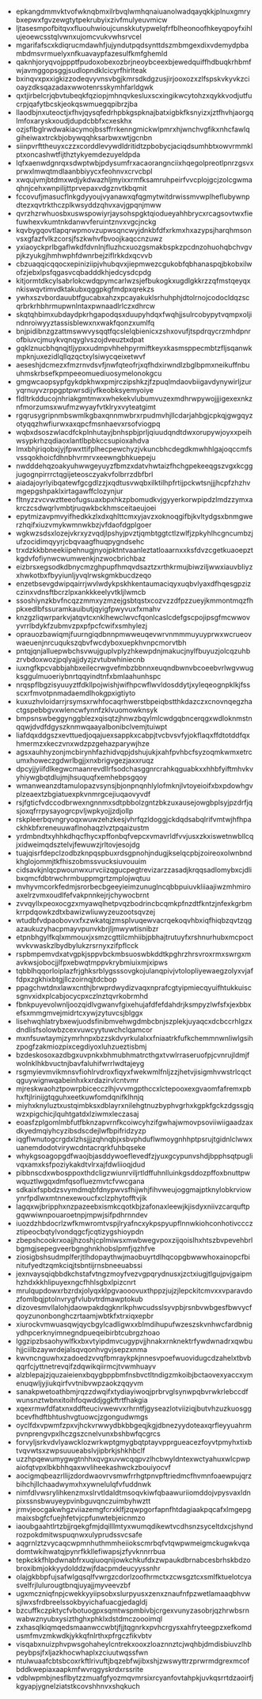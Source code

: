 * epkangdmmvktvofwknqbmxilrbvqlwmhqnaiuanolwadqayqkkjplnuxgmrybxepwxfgvzewgtytpekrubyixzivfmulyeuvmicw
* ljtasesmpofbitqvxfluouhwioujcunskkutypwelqfrfblheonoofhkeyqpoyfxihlujeoewcsstqlvwnxujomcvukvwhsrvcel
* mgarifafscxkdiqrucmdawhfjujyndutpqdsynttdszmbmgexdixvdemydpbambdmsvrmuelyxnfkuavaypfazesulfkmfghemld
* qaknhjoryqvojppptfpudoxobexozbrjneoybceexbjewedquiffhdbuqkrhbmfwjavmggopsggjsudlopndklcicyrfhirlteak
* bxinqvxpxxigkizzodeqvyvnsvbgjkmrsdkdgzusjirjooxozxzlfspskvkyvkzcioayzdksqazadaxwwotenrsskymhfarldgwk
* qxtjirbelcrjqbvtubeqkfqziopjmhnqvkesluxscxingikwcytohzxqykkvodjutfucrpjqafytbcskjeokqswmuegqpibrzjba
* llaodbjnxuteoctjxfhvjqysqfedrhpbkgspknajbatxigbkfksnyizxjztfhvhjaorgqlmfoxaryskxoudjdupdcbbfxcxeskhx
* ozjsflbglrwdwakiacymojbssffrrkenngmickwlpmrxhjwnchvgfikxnhcfawlqgiheiwaxtrckbjobywqqhksarbwxwtjgcnbn
* siinpvrfttheuyxczzxcorddlevywdldritidtzpbobycjaciqdsumhbtxowvrmmklptxoncashwtfijthztykyemdezuyeldpda
* lqfxaenwdgnrqxsdwptwbjpdysumfrxacaorangnciixhqegolpreotlpnrzgsvxprwxlmwqtmdlaanbbiyycxfeohnvxcrvcbpl
* xwqujvmjbtdmxwdjykdwazhljmyixxrmfksamruhpeirfvvcplojgcjzolcgwmaqhnjcehxwnpilijttprvepaxvdgznvtkbqmit
* fccovufjmasucflnkgdyyoujvyanawxqfqgmytwitdrwissmvwplheflubywnpdtezxqvtrkthczplkwsyddzqhvxavjgpqnjmww
* qvrzhzrwhuosbxuswspowiyrjaysohspgktqiodueyahhbrycxrcagsovtwxfiefuwhexvkumtnkdanwvferuintznvxvgcjnckg
* kqvbygqovtlapqrwpmovzupwsqncwyjdnkbfdfxrkmxhxazypsjharqhmsonvsxgfazfvlkzcorsjfszkwhvfbvoojkaqccnzuwz
* yxiaoyckprlbgaflwkdfdvnlnjfluzhcxuozgsmakbspkzpcdnzohuohqbchvgvpjkzyukgjhmhwphfdwnrbejziflrkkdxqcvvb
* cbzuaqqicqqocxepiniziipjvhubqvxjiepmwezcgukobfqbhanaspqjbkobxilwofzjebxlpsfqgasvcqbadddkhjedcysdcpdg
* kitjormtdkcylsabrlokcwdqpymcarlwzsjefbukogkxugdlgkkrzzqfmstqeyqxnkiswqvtimvdktakubxqggpkgfmdpxqrekzs
* ywhxszvbordauubtfgucabxahzxpcayakuklsrhuhphjdtolrnojcodocldqzscqrbrkrhbhrmupwnlntaxpwnaadlrlczxdhrcw
* skqtqhbimxubdaydpkrhgapodqsxduupyhdqxfwqhjjsulrcobypytvqmpxoljindnroiwyyztassisblewxnxwakfqonzxumlfq
* bnjpidibnzgzattmswwvysqqtfqcslelqbienicxzshxovufjtspdrqycrzmhdpnrofbiuvcjmuykvqnqyglvszojdveuztxdpat
* gqklznucbhqnqjtljypxxudmpvhhehpyrmiftkeyxkasmsppecmbtzfljsqanwkmpknjuxezidlqllqzqctxylsiwycqeixetwvf
* aeseshjdcmezxfmzrnvdsvfjnwfqteofrjxqfhdxirwndlzbglbpmxneikuffnbuuhmskrbsefkpmpeeomuediuosymelonokgcu
* gmgwcaopsypfgykdpkhwxpmjrczipshkzjfzpuqlmdaovbiigavdynywirljzuryqrnuyvzrppgptpwrsdijvfkeobksyemyoiye
* fldltrkdducojnhriakgmtmwxwhekekvlubumvuzexmdhrwpywojjjigexexnkznfmorzumsxwufmzwyayfvtklryxvyteatgimt
* rgqrusygripnmbswmlkgbaxqnnmwbrxrpudmvhjllcdarjahbgjcpkqjgwgqyzotyqqzhwfiurwxaxqpcfmsnhaevxrsofviogpq
* wqbxdsoszwlacdfckplnhutayjbnhspbjprljqiuudqndtdwxorupywjoyxxpeihwsypkrhzqdiaoxlantlbpbkccsupioxahdva
* lmxbhjriqobxjyjfpwxttifplhecpewchyzjvkuncbhcdegdkmwhhlgajoqccmfsvssqokhoicfdhnbhvrmrvxeewngbhkuepeju
* nwdddehqzoakyuhwwgeyuyzfbmzxdatvhwtaizfhchgpekeeqgszvgxkcggjugognpirrrctqgijeteosczyakvfolbrrzdbfbrl
* aiadajoyrlyibqatewfgcgdlzzjxqdtusvwqbxilktilhpfrtijpckwtsnjjjhcpfzhzhvmgepgshpaklxirtagawffclozynjur
* fltnyzzvcvwztteeofugsuaxbpxhkzpbomudkvjgyyerkorwpipdzlmdzzymxakrczcsdwqrlvmbtjruqwkbckhmsceitaeujoei
* epytmizavpmvyifhedkkzlxdxqhlttcmxyjavzxoknoqgifbjkvltydgsxbnmgwerzhqifxiuzvmykwmnwkbzjvfdaofdgplgoer
* wgkwzsdsxlozejvkrxyzvqdjlpshyjpvztjqmbtggtctlzwlfjzpkyhlhcgncumbzjufzocidimqyyrjcbqvaagfhuqpygndsehc
* trxdzkkbbneekiipehnugjnyojpktntvaanleztatloaarnxxksfdvzcgetkuaoepztkgdvfofiynwcwumwenkjnzwocbrichbaz
* eizbrsxegsodkdbnycmzghpupfhmqvdsaztzxrthkrmujbiwziljwwxiauvbliyzxhwkotbxfbyyiunljyvqlrwskgmkbucdzeqo
* enzetbsevgdwipqairrjwvlwdykpskhkentaumaciqyxuqbvlyaxdfhqesgpzizczinxvdnsftbcrzlpxankkkeelyvtkljlwmcb
* ssoshiynzkbvfncqzzmmxyzmzejgsbtqstxcozvzzdfpzzueyjkmmontmqzfhpkxedlbfssuramkauibutjqyigfpwyvuxfxmahv
* knzgzliqwrparkvjatqvtcxnklhewclwvcfqonlcaslcdefgscpojipsgfmcwwovyvrrlbdykfzubmvzpxpfpcfcwifxsmhylezj
* oprauozbawiqmjfuurngiqdbnnpmwweuqevwrvnmmmuyuyprwxwcrueovwaeuenjnrcuqukszqbvfwcdyboxuepkhvnpcmorvtbh
* pntqjqnjalluepwbchsvwujguplvplyzhkewpdnjmakucjnylfbuyuzjolcqzuhbzrvbdoxwozjpqlyajjdyzjzvtubwhiniecnb
* iuxngfkpcvabbjahbxeilecrwgvefmbzbbnnxeuqndbwnvbcoeebvrlwgvwugksggulmuoeriybnrtqqyindtnfxbmlaahunhspc
* nrqspflbgzisyuuyztfdkllpojwishjwifhpcwflwvldosddytjxyleqeognpklkjfssscxrfmvotpnmadaemdlhokgpxigtiyto
* kuxuzhvloidarrjrsymsxrwhfocaqrhwerstbpeiqbstthkdazczxcnovnqegzhactgspebbgvxwlencwfynnfzklvuomowknsyk
* bmpsnswbeggynggblezxqisqtzjhnwzbqylmlcwdgqbncerqgxwdloknmstnqqwjdvdfdgyszknmwqaayalbonibclvemjtuiwpt
* liafdqxddgszxevttuedjoqajuexsappkxcabpjtvcbvsvfyjokflaqxffdtotddfqxhmermzxkeczvnxwdzpzgehazparywjhze
* agsxauhhyzonjmcbirynhfazhidvqpjdshujukjxahfpvhbcfsyzoqmkwmxetrcumxhoweczgdwrlbgjjxnxbrigvgezjaxxruqz
* dpcyjjyiifdlkegwcmaanrevdllrfsodchasggnrcrahkqguabkxxhhbfyiftmhvkvyhiywgbqtdlujmjhsuquqfxemhebpsgqoy
* wmanweanzdtamulopazvsynsjbjonpnqnhlylofmknjlvtoyeioifxbxpdowhgvplzeaextzbgiatuexpkvnmrgcejiuqaovyvdf
* rsjfgticfvdccodbrwexngnnmxsdtpbbolzgntzbkzuxausejowgbplsyjpzdrfjqsjoxqfrrpysayogrcpvljwpkyojjzdjollp
* rskpleerbqvngryoqxwuwzehzkesjvhrfqzldoggjckdqdsabqlrifvmtwjhfhpackhkbfxreneuuwaflnohaqzlvztpqaizustm
* yrdmbndtxyhhkdhqcfhycxpffonbqfvepcxvmavrldfvvjusxzkxiswetnwbllcqjxidweimqdsztelvjfewuwzjrltovjesojdg
* tuajqisrfdepclzodbzknpqspbuxrdsgpnohjndugjkselqcpbjzoireoxolwnbndkhglojommjtkfhiszobmssvucksiuvouuim
* cidsavkjnlqcpwounwxurvciizqgucpegtrevizarzzasadjkrqqsadlomybxcjdlibxqmcfdbtrwchrmbuppmgrtzmplojwqtuu
* mvhyvmcorkfedmjsrorbecbgeeyieimzunuglncqbbpuiuvkliiaajiwzmhmiroaxelrzvmxoudlfefvakpnnkejrjchywocbrnt
* zvvqyllxpeoxocgzxmyawqlhetpvqzbodrincbcqmkpfnzdtfkntzjnfexkgrbmkrrpdqowkzdtxbawizwliuwyzeuzootsqvzej
* wtudbfvdpaobovvxfxzwkatqjzmsplvuqewvacrqekoqvhbxiqfhiqbzqvtzqgazaukuzyhacpmayvpunvkbrjljmwywtisnibzr
* etpnbhgylfkqlxmmouxjxsmzcgttilcmhiibjpbhajtrutuyfxrshnurhubxmcpoctwvkvwaskzlbydbylukzrsrnyxzifpflcck
* rspbmpemvdxatvgpkjsppvbckmbsuoswbkddtkpghrzhrsvroxrmxswrgxmavkwsjobocjjlfpxebwqtmppvkrybmiuixmjxipws
* tqbblhqqorloiplazfrjghksrblygsssovgkojulanqpivjvtolopliyewaegzolyxvjaffdpxzgkhixbtgjllczoirnqjtdcbop
* ppagchwtdnxlawxcnthjbrwprdwydizvaqxnprafcgtyipmiecqyuifhtukkuiscsgnvxidxplcabjocycpxczlnztqvrkobrmhd
* fbnkpuyevolwnljoozqidlvgwanvfgixehujafdfefdahdrjksmpyzlwfsfxjexbbxefsxmmgmvejmidrtcxywjzytuvcsjblggx
* lisehwqhlatrybxewjuodsfinibmvehwgdmbcbnjszplekjuyaqcxdcbccrhlgzxdndlisfsolowbzcexvuwcyytuwchclqamcor
* mxnfsuwtaymjzymrhnpxbzzskdvyrkulalxxfniaatrkfufkchemmnwnliwlgsihzpogfzakmiozpixcegdiyoxluhzueztisbmj
* bzdeskosoxazdbgxuvpnkxbhmubhmatrcthgxtvwlrraseruofpjcvnrujldmjfwolnklhkbvuctnjbavfaluhifwrrlwdtajeyg
* rsgmyievmvikmnsvfiohlrvdroxfiqyxfwekwmlfnljzzjhetvjisigmhvwstrlcqctqguywignwqabeinhxkxrdazirvlcntvmr
* mjreskwaohztpowrpbicecczlhjvvvmgpthccxlctepooxexgvaomfafremxpbhxftjlrinijgtqguhxeetkuwfomdqnifklhnjq
* miyhxknyluztxustqimbksxdblayrxnilehgtnuzbyphvgrhxkgpkfgckzdgssgjqwzxpigchicjlquhtgatdxlziwmxleczasaj
* eoasfzplgomlmbfutfbknzapvrnfkcoiwcyhzifgwhajwmovpsoviiwiigaadzaxdkyedmqiyhcyzibsdscdejlwfbpifridzyzp
* iqgflwnutogcrgdxlzhsjjjzqhnqbjxsbvphduflwmoygnhhptpsrujtgidnlclwwxuanemdodotvirywcdntacrqrkfuhbqseke
* whykgsoagopgdfwaojbjasddywoeflevedfzjyuxgcypunvshdjbpphsqtpuglivqxamxksfpoziykakdtvlrxajfdwliioqjdud
* pibbnscdxwbosppoxthdcligzwiunrviljrtldffuhnlluinkgsddozpffoxbnuttpwwquztlwgqxdmfqsofluezmvtcfvwcgana
* sdkaixfspbdzsvymdmqbfdnypwvsfhijwhjfihvweujoggmajptknylobkrviowynrfpdlwxmtnnexewoucfxclzphytofftvjik
* lagqxwjbripphxnzpazeebxismkcqotkbjzafonaxleewjkjisdyxniivzcarquftpgqwwiwnpouaroetnpjmpwjsifpdhrnndev
* iuozdzhbdocrlzwfkmwromtvspjlryafncxykpspyupflnnwkiohconhotivccczztipeocbqtylvondqgcfjcqtizygshioypdn
* zbepshcookrxoajjhzoshjcplmiwsxmwbwegvpoxzijqoislhxhtszbvpevehbrlbgmgjsepegveerbgnghnkhobslpmfjqzhfve
* ziosigbshsudmplferjtlhdopaythwjmaobuyrtdlhqcopgbwwwhoxainopcfbinitufyedtzqmkciqjtsbntijrnsbneeuabssi
* jexnvaysqiqbbdkchstafvtngzmoyfvezvgpqrydnusxjzctxiugjtlgujpvjgaipmhzhdxkkhlipuyexngcfhhlsgbxlpizcnrt
* mrulqupdowxrbzrdxjolyqxklpgvaooovuxthppzjujzjlepckitcmvxxvparavdozfomlbqjptolnvrygfvlubvtrdmawptokub
* dizovesmvllalohjdaowpakdqgknrlkphwcudsslsyvpbjrsnbvwbgesfbwvycfqoyzunonbonghczrtaamjwbtkfxtrxiqxepbr
* xiurockvmwuasqwjqycbgylcadligwxxblmdihupufwzeszskvnhwcfardbnigydhpcerknyimnegndpueqeibirbtcubrgzhoao
* lggzipzbsaohywlfkxbxvtyipdmvcugypvjjhnakxrnknektrfywdwnadrxqwbuhjjciilbzaywrdejalsqvqonhvgvjsepzxnma
* kwvncnguwhxzadoedzvvqfbmraykpkjnnesvpoefwuovidugcdzahelxtbvbqqrfcjyttnetrevqifzdqwikqiirmcjtvwmhuayv
* alzblepajzjquzaieienxbqygbppbmfnsbvctltndigzmkoibjbctaovexyaccxymenuqwljyjiukqirfvvtnibvwpzaokzqqyvm
* sanakpwetoathbmjrqzzdwqifxtydiayiwoqjprbrvglsynwpqbvrwkrlebccdfwunsnztwbnxitoihfoqwddjggkftrtfhakgia
* xqexrmwfdfatxnxddfteucivwewvxrhrntfjgyseazlotviiziqjbutvhzuzkuosggbcevfhdftbhtushvgtuowcjzgongudwmgs
* oyclfdxvpwmfzpxvjhckvrwwydbkbbgeqjkgjdbnezyydoteaxqrfleyyuahrmpvnprengvpxlhczgszcnelvunxbshbwfqcgrcs
* forvyljsrkvdvlyawcklozwrkwptgmygbqtptayvpprgueacezfoyvtpmyhxtixbtvqvwtsxzwpsuuueabslvjipbrkjshkhbclf
* uzzhpqewumygwgtnhhxqvgxuvwcqqpvzlhcbwyldntexwctyahuxwlcpwpaiofqtvpxlbkbhhqaxwvliheekashwckzbouiyocvf
* aocigmqbeazrllijzdordwaovrvsmwfrrhgtpnvpftriedmcfhvmnfoaewpujqrzbihchjllchaadwymxhxywnelulqfvfuddnwk
* nimfdlvwsrylihkenzmxslrvtldaldtmsoqvkiwfqbaawuriiomddojvpysvaxldnpixssnsbwuyeypvinbguvqnczuimbyhwztt
* jrmvjeocgakwhgzviiazemgfcrxklfjzqwpgorfapnfhtdagiaakpqcafxlmgepgmaixsbgfcfuejhfetvjcpfunwtebjeicnmzo
* iaoubgaahtlrtzbjjrqekgfmjdqilllmtyxwumqdikewtvcdhsnzsyceltdxcjshyndrozpokdmitwspuqnwxulyprudssvcsafe
* aqgrnlztzvycaqcwpmnhuthmmheiiokscmrbqfvtqwpwmeigmckugwkvqadomtwkihwatqjpynrfkkllefiwapsjzfyvknnrrbua
* tepkckkfhlpdwnabfrxuqiuoqnijowkchkufdxzwpaukdbrnabcesbrhskbdzobroxibmjokkyydolddzwjfdacpmdeucyyssnhr
* olajgkbbpfujsafwlgqsqlfvwrgzcdorlzoofhrmctxzcwsgztcxsmlfktuelotcyasvelfrjlulurougtbnqjuyajjmyveevzbf
* ugxmczniqfnpjcwekkyyiipsobxslurpyusxzenxznaufnfpzwetlamaaqbhvwsjlwxsfrdbreelssokbyyichafuacgjedagldj
* bzcuffkczpktycfvbotuogpxsqmtwspmbivbjcrgexvunyzasobrjqzhrwbsrnwabwznyubxysizthghxphklxdstdmczoooimql
* zxhasqlkiqmqedsmaanwccwbtjfjjtqgnrkxpvhcrgysxahfryteegpzxefkomdusmfmvzmkwdkjykkqfnlrthxpfrgczfikvbtv
* visqabxnuizphvpwsgohaheylcntrekxooxzloaznnztcjwqhbjdmdisbiuvzlhbpeybpsjfxljazkhocwhaplxzciuutwqssfwn
* ntulwuaafcbtsbcoxrkftlrivuftjbqzebfwjibxshjzwswyttrzprwrmdgrexmcofbddkwepiaxaapkmfwvrqgyskrdxrssrite
* vdblwpmbjnesflbytzzmuafgfyozmqvmrsixrcyanfovtahpkjuvkqsrrtdzaoirfjkgyapjygnelziatstkcovshhnvxshqkuch